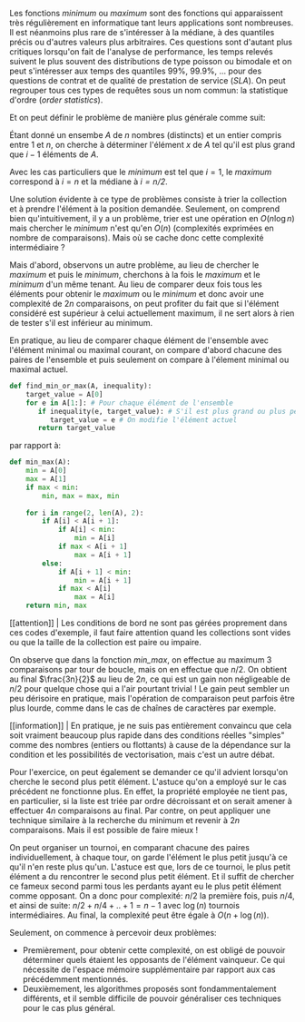 
Les fonctions *minimum* ou *maximum* sont des fonctions qui apparaissent très régulièrement en informatique tant leurs applications sont nombreuses. Il est néanmoins plus rare de s'intéresser à la médiane, à des quantiles précis ou d'autres valeurs plus arbitraires. Ces questions sont d'autant plus critiques lorsqu'on fait de l'analyse de performance, les temps relevés suivent le plus souvent des distributions de type poisson ou bimodale et on peut s'intéresser aux temps des quantiles 99%, 99.9%, ... pour des questions de contrat et de qualité de prestation de service (*SLA*). On peut regrouper tous ces types de requêtes sous un nom commun: la statistique d'ordre (*order statistics*).

Et on peut définir le problème de manière plus générale comme suit:

Étant donné un ensembe $A$ de $n$ nombres (distincts) et un entier compris entre 1 et $n$, on cherche à déterminer l'élément $x$ de $A$ tel qu'il est plus grand que $i-1$ éléments de $A$.

Avec les cas particuliers que le *minimum* est tel que $i = 1$, le *maximum* correspond à $i = n$ et la médiane à *$i = n/2$*.

Une solution évidente à ce type de problèmes consiste à trier la collection et à prendre l'élément à la position demandée. Seulement, on comprend bien qu'intuitivement, il y a un problème, trier est une opération en $O(n \log n)$ mais chercher le *minimum* n'est qu'en $O(n)$ (complexités exprimées en nombre de comparaisons). Mais où se cache donc cette complexité intermédiaire ?

Mais d'abord, observons un autre problème, au lieu de chercher le *maximum* et puis le *minimum*, cherchons à la fois le *maximum* et le *minimum* d'un même tenant. Au lieu de comparer deux fois tous les éléments pour obtenir le *maximum* ou le *minimum* et donc avoir une complexité de $2n$ comparaisons, on peut profiter du fait que si l'élément considéré est supérieur à celui actuellement maximum, il ne sert alors à rien de tester s'il est inférieur au minimum.

En pratique, au lieu de comparer chaque élément de l'ensemble avec l'élément minimal ou maximal courant, on compare d'abord chacune des paires de l'ensemble et puis seulement on compare à l'élement minimal ou maximal actuel.

```python
def find_min_or_max(A, inequality):
    target_value = A[0]
    for e in A[1:]: # Pour chaque élément de l'ensemble
       if inequality(e, target_value): # S'il est plus grand ou plus petit
          target_value = e # On modifie l'élément actuel
       return target_value
```

par rapport à:

```python
def min_max(A):
    min = A[0]
    max = A[1]
    if max < min:
        min, max = max, min
 
    for i in range(2, len(A), 2):
        if A[i] < A[i + 1]:
            if A[i] < min:
                min = A[i]
            if max < A[i + 1]
                max = A[i + 1]
        else:
            if A[i + 1] < min:
                min = A[i + 1]
            if max < A[i]
                max = A[i]
    return min, max
```

[[attention]]
| Les conditions de bord ne sont pas gérées proprement dans ces codes d'exemple, il faut faire attention quand les collections sont vides ou que la taille de la collection est paire ou impaire.

On observe que dans la fonction *min_max*, on effectue au maximum $3$ comparaisons par tour de boucle, mais on en effectue que $n/2$. On obtient au final $\frac{3n}{2}$ au lieu de $2n$, ce qui est un gain non négligeable de $n/2$ pour quelque chose qui a l'air pourtant trivial ! Le gain peut sembler un peu dérisoire en pratique, mais l'opération de comparaison peut parfois être plus lourde, comme dans le cas de chaînes de caractères par exemple.

[[information]]
| En pratique, je ne suis pas entièrement convaincu que cela soit vraiment beaucoup plus rapide dans des conditions réelles "simples" comme des nombres (entiers ou flottants) à cause de la dépendance sur la condition et les possibilités de vectorisation, mais c'est un autre débat.

Pour l'exercice, on peut également se demander ce qu'il advient lorsqu'on cherche le second plus petit élément. L'astuce qu'on a employé sur le cas précédent ne fonctionne plus. En effet, la propriété employée ne tient pas, en particulier, si la liste est triée par ordre décroissant et on serait amener à effectuer $4n$ comparaisons au final. Par contre, on peut appliquer une technique similaire à la recherche du minimum et revenir à $2n$ comparaisons. Mais il est possible de faire mieux !

On peut organiser un tournoi, en comparant chacune des paires individuellement, à chaque tour, on garde l'élément le plus petit jusqu'à ce qu'il n'en reste plus qu'un. L'astuce est que, lors de ce tournoi, le plus petit élément a du rencontrer le second plus petit élément. Et il suffit de chercher ce fameux second parmi tous les perdants ayant eu le plus petit élément comme opposant. On a donc pour complexité: $n/2$ la première fois, puis $n/4$, et ainsi de suite: $n/2 + n/4 + .. + 1 = n - 1$ avec $\log(n)$ tournois intermédiaires. Au final, la complexité peut être égale à $O(n + \log(n))$.

Seulement, on commence à percevoir deux problèmes:
- Premièrement, pour obtenir cette complexité, on est obligé de pouvoir déterminer quels étaient les opposants de l'élément vainqueur. Ce qui nécessite de l'espace mémoire supplémentaire par rapport aux cas précédemment mentionnés. 
- Deuxièmement, les algorithmes proposés sont fondammentalement différents, et il semble difficile de pouvoir généraliser ces techniques pour le cas plus général.
